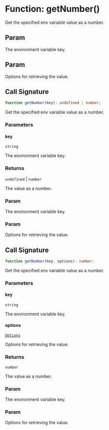 # Function: getNumber()

Get the specified env variable value as a number.

## Param

The environment variable key.

## Param

Options for retrieving the value.

## Call Signature

```ts
function getNumber(key): undefined | number;
```

Get the specified env variable value as a number.

### Parameters

#### key

`string`

The environment variable key.

### Returns

`undefined` \| `number`

The value as a number.

### Param

The environment variable key.

### Param

Options for retrieving the value.

## Call Signature

```ts
function getNumber(key, options): number;
```

Get the specified env variable value as a number.

### Parameters

#### key

`string`

The environment variable key.

#### options

[`Options`](../../declarations/interfaces/Options.md)

Options for retrieving the value.

### Returns

`number`

The value as a number.

### Param

The environment variable key.

### Param

Options for retrieving the value.

